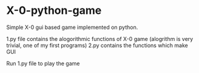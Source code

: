 # X-0-python-game
Simple X-0 gui based game implemented on python. 

1.py file contains the alogorithmic functions of X-0 game (alogrithm is very trivial, one of my first programs)
2.py contains the functions which make GUI

Run 1.py file to play the game 
